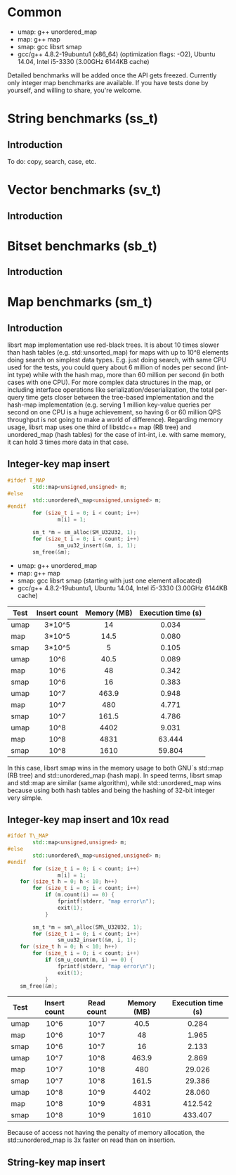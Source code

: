 Common
===

* umap: g++ unordered\_map
* map: g++ map
* smap: gcc libsrt smap
* gcc/g++ 4.8.2-19ubuntu1 (x86\_64) (optimization flags: -O2), Ubuntu 14.04, Intel i5-3330 (3.00GHz 6144KB cache)

Detailed benchmarks will be added once the API gets freezed. Currently only integer map benchmarks are available. If you have tests done by yourself, and willing to share, you're welcome.

String benchmarks (ss\_t)
===

Introduction
---

To do: copy, search, case, etc.

Vector benchmarks (sv\_t)
===

Introduction
---

Bitset benchmarks (sb\_t)
===

Introduction
---

Map benchmarks (sm\_t)
===

Introduction
---

libsrt map implementation use red-black trees. It is about 10 times slower than hash tables (e.g. std::unsorted\_map) for maps with up to 10^8 elements doing search on simplest data types. E.g. just doing search, with same CPU used for the tests, you could query about 6 million of nodes per second (int-int type) while with the hash map, more than 60 million per second (in both cases with one CPU). For more complex data structures in the map, or including interface operations like serialization/deserialization, the total per-query time gets closer between the tree-based implementation and the hash-map implementation (e.g. serving 1 million key-value queries per second on one CPU is a huge achievement, so having 6 or 60 million QPS throughput is not going to make a world of difference). Regarding memory usage, libsrt map uses one third of libstdc++ map (RB tree) and unordered\_map (hash tables) for the case of int-int, i.e. with same memory, it can hold 3 times more data in that case.

Integer-key map insert
---

```cpp
#ifdef T_MAP
        std::map<unsigned,unsigned> m;
#else
        std::unordered\_map<unsigned,unsigned> m;
#endif
        for (size_t i = 0; i < count; i++)
                m[i] = 1;
```
```c
        sm_t *m = sm_alloc(SM_U32U32, 1);
        for (size_t i = 0; i < count; i++)
                sm_uu32_insert(&m, i, 1);
        sm_free(&m);
```
* umap: g++ unordered\_map
* map: g++ map
* smap: gcc libsrt smap (starting with just one element allocated)
* gcc/g++ 4.8.2-19ubuntu1, Ubuntu 14.04, Intel i5-3330 (3.00GHz 6144KB cache)

| Test | Insert count | Memory (MB) | Execution time (s) |
| ------------------- |:----:|:----:|:-----:|
| umap   | 3*10^5 | 14 | 0.034 |
| map    | 3*10^5 | 14.5 | 0.080 |
| smap   | 3*10^5 | 5 | 0.105 |
| umap   | 10^6 | 40.5 | 0.089 |
| map    | 10^6 | 48   | 0.342 |
| smap   | 10^6 | 16   | 0.383 |
| umap   | 10^7 | 463.9 | 0.948 |
| map    | 10^7 | 480 | 4.771 |
| smap   | 10^7 | 161.5 | 4.786 |
| umap   | 10^8 | 4402 | 9.031 |
| map    | 10^8 | 4831 | 63.444 |
| smap   | 10^8 | 1610 | 59.804 |

In this case, libsrt smap wins in the memory usage to both GNU`s std::map (RB tree) and std::unordered\_map (hash map). In speed terms, libsrt smap and std::map are similar (same algorithm), while std::unordered\_map wins because using both hash tables and being the hashing of 32-bit integer very simple.


Integer-key map insert and 10x read
---

```cpp
#ifdef T\_MAP
        std::map<unsigned,unsigned> m;
#else
        std::unordered\_map<unsigned,unsigned> m;
#endif
        for (size_t i = 0; i < count; i++)
                m[i] = 1;
	for (size_t h = 0; h < 10; h++)
		for (size_t i = 0; i < count; i++)
			if (m.count(i) == 0) {
				fprintf(stderr, "map error\n");
				exit(1);
			}
```
```c
        sm_t *m = sm\_alloc(SM\_U32U32, 1);
        for (size_t i = 0; i < count; i++)
                sm_uu32_insert(&m, i, 1);
	for (size_t h = 0; h < 10; h++)
		for (size_t i = 0; i < count; i++)
			if (sm_u_count(m, i) == 0) {
				fprintf(stderr, "map error\n");
				exit(1);
			}
	sm_free(&m);
```

| Test | Insert count | Read count | Memory (MB) | Execution time (s) |
| ------------------- |:----:|:----:|:----:|:-----:|
| umap   | 10^6 | 10^7 | 40.5 | 0.284 |
| map    | 10^6 | 10^7 | 48   | 1.965 |
| smap   | 10^6 | 10^7 | 16   | 2.133 |
| umap   | 10^7 | 10^8 | 463.9 | 2.869 |
| map    | 10^7 | 10^8 | 480   | 29.026 |
| smap   | 10^7 | 10^8 | 161.5 | 29.386 |
| umap   | 10^8 | 10^9 | 4402 | 28.060 |
| map    | 10^8 | 10^9 | 4831 | 412.542 |
| smap   | 10^8 | 10^9 | 1610 | 433.407 |

Because of access not having the penalty of memory allocation, the std::unordered\_map is 3x faster on read than on insertion.

String-key map insert
---


